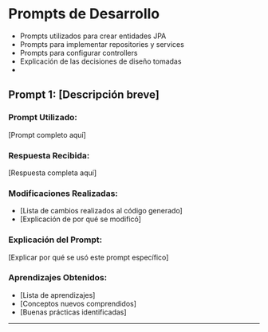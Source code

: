 # Prompts de Desarrollo
- Prompts utilizados para crear entidades JPA
- Prompts para implementar repositories y services
- Prompts para configurar controllers
- Explicación de las decisiones de diseño tomadas
- 
## Prompt 1: [Descripción breve]

### Prompt Utilizado:
[Prompt completo aquí]

### Respuesta Recibida:
[Respuesta completa aquí]

### Modificaciones Realizadas:
- [Lista de cambios realizados al código generado]
- [Explicación de por qué se modificó]

### Explicación del Prompt:
[Explicar por qué se usó este prompt específico]

### Aprendizajes Obtenidos:
- [Lista de aprendizajes]
- [Conceptos nuevos comprendidos]
- [Buenas prácticas identificadas]

---
